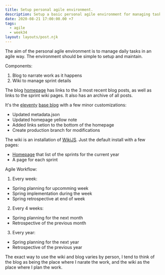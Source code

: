 ```yaml
---
title: Setup personal agile environment.
description: Setup a basic personal agile environment for managing tasks.
date: 2020-08-21 17:00:00.00 +7
tags:
  - agile
  - week34
layout: layouts/post.njk
---
```

The aim of the personal agile environment is to manage daily tasks in an agile way. The environment should be simple to setup and maintain.

Components:

1. Blog to narrate work as it happens
2. Wiki to manage sprint details

The blog [homepage](/) has links to the 3 most recent blog posts, as well as links to the sprint wiki pages. It also has an archive of all posts.

It's the [eleventy](https://github.com/11ty/eleventy) [base blog](https://github.com/11ty/eleventy-base-blog) with a few minor customizations:

- Updated metadata.json
- Updated homepage yellow note
- Added links setion to the bottom of the homepage
- Create production branch for modifications

The wiki is an installation of [WikiJS](https://github.com/Requarks/wiki). Just the default install with a few pages:

- [Homepage](http://localhost:3000/en/home) that list of the sprints for the current year
- A page for each sprint

Agile Workflow:

1. Every week:

- Spring planning for upcomming week
- Spring implementation during the week
- Spring retrospective at end of week

2. Every 4 weeks:

- Spring planning for the next month
- Retrospective of the previous month

3. Every year:

- Spring planning for the next year
- Retrospective of the previous year

The exact way to use the wiki and blog varies by person, I tend to think of the blog as being the place where I narate the work, and the wiki as the place where I plan the work.